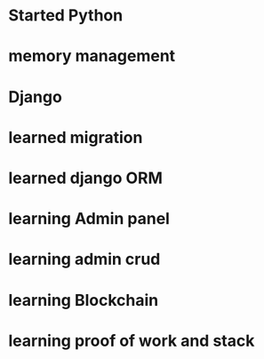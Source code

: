 # Started Python
# memory management 
# Django 
# learned migration 
# learned django ORM
# learning Admin panel 
# learning admin crud
# learning Blockchain 
# learning proof of work and stack
